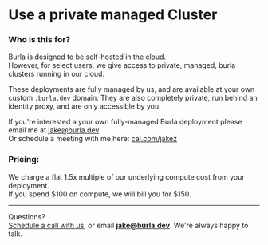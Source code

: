 # Use a private managed Cluster

### Who is this for?

Burla is designed to be self-hosted in the cloud.\
However, for select users, we give access to private, managed, burla clusters running in our cloud.

These deployments are fully managed by us, and are available at your own custom `.burla.dev` domain. They are also completely private, run behind an identity proxy, and are only accessible by you.

If you're interested a your own fully-managed Burla deployment please email me at [jake@burla.dev](https://app.gitbook.com/u/vjhGohhUhsQhYKnFjO0y1B7Ajh82).\
Or schedule a meeting with me here: [cal.com/jakez](https://cal.com/jakez)

### Pricing:

We charge a flat 1.5x multiple of our underlying compute cost from your deployment.\
If you spend $100 on compute, we will bill you for $150.







***

Questions?\
[Schedule a call with us](http://cal.com/jakez/burla), or email **jake@burla.dev**. We're always happy to talk.
